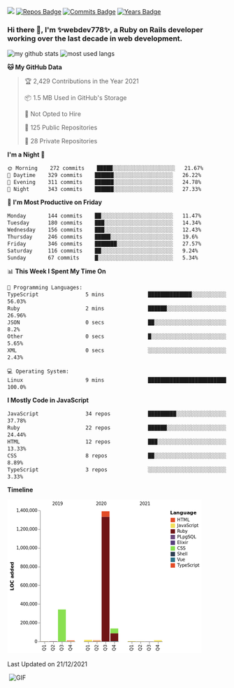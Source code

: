 ![](https://visitor-badge.glitch.me/badge?page_id=webdev778.webdev778)
[![Repos Badge](https://badges.pufler.dev/repos/webdev778)](https://badges.pufler.dev)
[![Commits Badge](https://badges.pufler.dev/commits/monthly/webdev778)](https://badges.pufler.dev)
[![Years Badge](https://badges.pufler.dev/years/webdev778)](https://badges.pufler.dev)
### Hi there 👋, I'm ✨webdev778✨, a Ruby on Rails developer working over the last decade in web development.


![my github stats](https://github-readme-stats.vercel.app/api?username=webdev778&show_icons=true&theme=tokyonight&line_height=27)
![most used langs](https://github-readme-stats.vercel.app/api/top-langs/?username=webdev778&hide=css,html&theme=tokyonight)

<!--START_SECTION:waka-->
**🐱 My GitHub Data** 

> 🏆 2,429 Contributions in the Year 2021
 > 
> 📦 1.5 MB Used in GitHub's Storage 
 > 
> 🚫 Not Opted to Hire
 > 
> 📜 125 Public Repositories 
 > 
> 🔑 28 Private Repositories  
 > 
**I'm a Night 🦉** 

```text
🌞 Morning    272 commits    █████░░░░░░░░░░░░░░░░░░░░   21.67% 
🌆 Daytime    329 commits    ██████░░░░░░░░░░░░░░░░░░░   26.22% 
🌃 Evening    311 commits    ██████░░░░░░░░░░░░░░░░░░░   24.78% 
🌙 Night      343 commits    ██████░░░░░░░░░░░░░░░░░░░   27.33%

```
📅 **I'm Most Productive on Friday** 

```text
Monday       144 commits    ██░░░░░░░░░░░░░░░░░░░░░░░   11.47% 
Tuesday      180 commits    ███░░░░░░░░░░░░░░░░░░░░░░   14.34% 
Wednesday    156 commits    ███░░░░░░░░░░░░░░░░░░░░░░   12.43% 
Thursday     246 commits    █████░░░░░░░░░░░░░░░░░░░░   19.6% 
Friday       346 commits    ███████░░░░░░░░░░░░░░░░░░   27.57% 
Saturday     116 commits    ██░░░░░░░░░░░░░░░░░░░░░░░   9.24% 
Sunday       67 commits     █░░░░░░░░░░░░░░░░░░░░░░░░   5.34%

```


📊 **This Week I Spent My Time On** 

```text
💬 Programming Languages: 
TypeScript               5 mins              ██████████████░░░░░░░░░░░   56.03% 
Ruby                     2 mins              ██████░░░░░░░░░░░░░░░░░░░   26.96% 
JSON                     0 secs              ██░░░░░░░░░░░░░░░░░░░░░░░   8.2% 
Other                    0 secs              █░░░░░░░░░░░░░░░░░░░░░░░░   5.65% 
XML                      0 secs              ░░░░░░░░░░░░░░░░░░░░░░░░░   2.43%

💻 Operating System: 
Linux                    9 mins              █████████████████████████   100.0%

```

**I Mostly Code in JavaScript** 

```text
JavaScript               34 repos            █████████░░░░░░░░░░░░░░░░   37.78% 
Ruby                     22 repos            ██████░░░░░░░░░░░░░░░░░░░   24.44% 
HTML                     12 repos            ███░░░░░░░░░░░░░░░░░░░░░░   13.33% 
CSS                      8 repos             ██░░░░░░░░░░░░░░░░░░░░░░░   8.89% 
TypeScript               3 repos             ░░░░░░░░░░░░░░░░░░░░░░░░░   3.33%

```


**Timeline**

![Chart not found](https://raw.githubusercontent.com/webdev778/webdev778/master/charts/bar_graph.png) 


 Last Updated on 21/12/2021
<!--END_SECTION:waka-->

<img align="right" alt="GIF" src="https://github.com/webdev778/webdev778/blob/main/code.gif?raw=true" width="500" height="320" />

<!--
**webdev778/webdev778** is a ✨ _special_ ✨ repository because its `README.md` (this file) appears on your GitHub profile.

Here are some ideas to get you started:

- 🔭 I’m currently working on ...
- 🌱 I’m currently learning ...
- 👯 I’m looking to collaborate on ...
- 🤔 I’m looking for help with ...
- 💬 Ask me about ...
- 📫 How to reach me: ...
- 😄 Pronouns: ...
- ⚡ Fun fact: ...
-->
